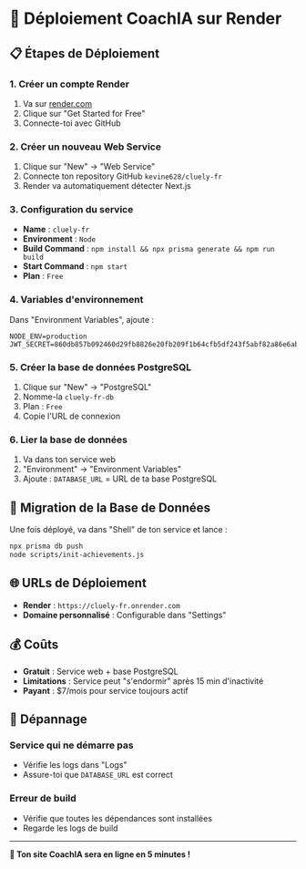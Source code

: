 # 🚀 Déploiement CoachIA sur Render

## 📋 Étapes de Déploiement

### 1. Créer un compte Render
1. Va sur [render.com](https://render.com)
2. Clique sur "Get Started for Free"
3. Connecte-toi avec GitHub

### 2. Créer un nouveau Web Service
1. Clique sur "New" → "Web Service"
2. Connecte ton repository GitHub `kevine628/cluely-fr`
3. Render va automatiquement détecter Next.js

### 3. Configuration du service
- **Name** : `cluely-fr`
- **Environment** : `Node`
- **Build Command** : `npm install && npx prisma generate && npm run build`
- **Start Command** : `npm start`
- **Plan** : `Free`

### 4. Variables d'environnement
Dans "Environment Variables", ajoute :
```env
NODE_ENV=production
JWT_SECRET=860db857b092460d29fb8826e20fb209f1b64cfb5df243f5abf82a86e6ab65ec
```

### 5. Créer la base de données PostgreSQL
1. Clique sur "New" → "PostgreSQL"
2. Nomme-la `cluely-fr-db`
3. Plan : `Free`
4. Copie l'URL de connexion

### 6. Lier la base de données
1. Va dans ton service web
2. "Environment" → "Environment Variables"
3. Ajoute : `DATABASE_URL` = URL de ta base PostgreSQL

## 🔧 Migration de la Base de Données

Une fois déployé, va dans "Shell" de ton service et lance :
```bash
npx prisma db push
node scripts/init-achievements.js
```

## 🌐 URLs de Déploiement

- **Render** : `https://cluely-fr.onrender.com`
- **Domaine personnalisé** : Configurable dans "Settings"

## 💰 Coûts

- **Gratuit** : Service web + base PostgreSQL
- **Limitations** : Service peut "s'endormir" après 15 min d'inactivité
- **Payant** : $7/mois pour service toujours actif

## 🚨 Dépannage

### Service qui ne démarre pas
- Vérifie les logs dans "Logs"
- Assure-toi que `DATABASE_URL` est correct

### Erreur de build
- Vérifie que toutes les dépendances sont installées
- Regarde les logs de build

---

**🎉 Ton site CoachIA sera en ligne en 5 minutes !** 